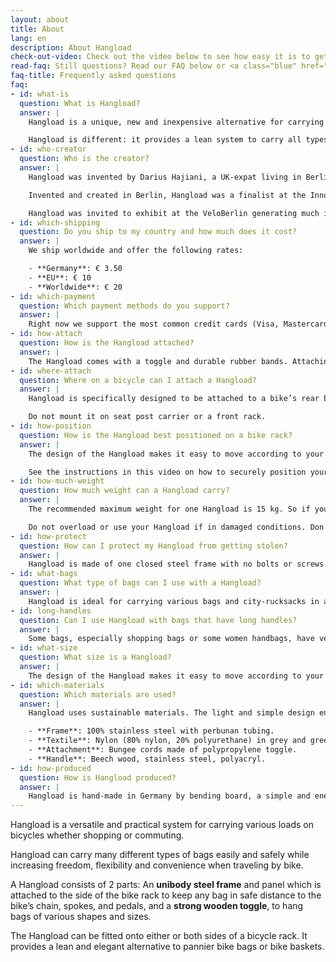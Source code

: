 ```yaml
---
layout: about
title: About
lang: en
description: About Hangload
check-out-video: Check out the video below to see how easy it is to get going.
read-faq: Still questions? Read our FAQ below or <a class="blue" href="/contact">get in touch with us</a>!
faq-title: Frequently asked questions
faq:
- id: what-is
  question: What is Hangload?
  answer: |
    Hangload is a unique, new and inexpensive alternative for carrying bags and rucksacks on the bicycle. Bicycle baskets and bags are useful, but can restrict the type of bag or load that can be transported.

    Hangload is different: it provides a lean system to carry all types of bags of various shapes and sizes. Thanks to Hangload, any bag can be a bicycle bag.
- id: who-creator
  question: Who is the creator?
  answer: |
    Hangload was invented by Darius Hajiani, a UK-expat living in Berlin.  He was looking for a better way to transport grocery bags by bicycle.  After researching, experimenting with different materials, and extensive testing, he came up with the patented Hangload system.

    Invented and created in Berlin, Hangload was a finalist at the Innovation Price Berlin (Innovationpreis Berlin Brandenburg) and garnered media interest.  

    Hangload was invited to exhibit at the VeloBerlin generating much interest and requests from the public and bicycle shops in Berlin.  With strong emphasis on using sustainable materials and practises, each Hangload is hand-made in Berlin.  
- id: which-shipping
  question: Do you ship to my country and how much does it cost?
  answer: |
    We ship worldwide and offer the following rates:

    - **Germany**: € 3.50
    - **EU**: € 10
    - **Worldwide**: € 20
- id: which-payment
  question: Which payment methods do you support?
  answer: |
    Right now we support the most common credit cards (Visa, Mastercard) and PayPal. You can also pay via bank transfer (advance payment) to our bank account.
- id: how-attach
  question: How is the Hangload attached?
  answer: |
    The Hangload comes with a toggle and durable rubber bands. Attaching it to your bike takes under a minute and requires no tools or technical skills. Detailed printed descriptions are included in the package. Check out the video above to see how a Hangload is installed in real-time.
- id: where-attach
  question: Where on a bicycle can I attach a Hangload?
  answer: |
    Hangload is specifically designed to be attached to a bike’s rear bike rack/rear carrier.

    Do not mount it on seat post carrier or a front rack.
- id: how-position
  question: How is the Hangload best positioned on a bike rack?
  answer: |
    The design of the Hangload makes it easy to move according to your needs, e.g. taller people would want to slide it a bit further back to avoid interfering with their pedalling.

    See the instructions in this video on how to securely position your Hangload.
- id: how-much-weight
  question: How much weight can a Hangload carry?
  answer: |
    The recommended maximum weight for one Hangload is 15 kg. So if you use two Hangloads, the maximum weight to carry one your bike is 30 kg.

    Do not overload or use your Hangload if in damaged conditions. Don't load more weight than your bike rack can carry. Make sure your Hangload and fastened bag are firmly and securely attached.
- id: how-protect
  question: How can I protect my Hangload from getting stolen?
  answer: |
    Hangload is made of one closed steel frame with no bolts or screws attached. This way, it can be easily secured with a regular bike lock to the bike itself.
- id: what-bags
  question: What type of bags can I use with a Hangload?
  answer: |
    Hangload is ideal for carrying various bags and city-rucksacks in all shapes and sizes. It works best for bags with a max. handle length of 17cm.
- id: long-handles
  question: Can I use Hangload with bags that have long handles?
  answer: |
    Some bags, especially shopping bags or some women handbags, have very long handles (longer than 17 cm). If you would hang this on your Hangload Banner the bag dangling by the long handles and possibly interfere with pedaling. To avoid this, wrap your bag handle around your rear rack and Hangload Banner toggle, as shown in this video.
- id: what-size
  question: What size is a Hangload?
  answer: |
    The design of the Hangload makes it easy to move according to your needs, e.g. taller people would want to slide it a bit further back to avoid interfering with their pedalling.
- id: which-materials
  question: Which materials are used?
  answer: |
    Hangload uses sustainable materials. The light and simple design ensures an efficient use of raw materials and energy consumption in the process. Tha materials used are:

    - **Frame**: 100% stainless steel with perbunan tubing.
    - **Textile**: Nylon (80% nylon, 20% polyurethane) in grey and green.
    - **Attachment**: Bungee cords made of polypropylene toggle.
    - **Handle**: Beech wood, stainless steel, polyacryl.
- id: how-produced
  question: How is Hangload produced?
  answer: |
    Hangload is hand-made in Germany by bending board, a simple and energy-saving procedure. We care about the environment and only use sustainable materials which can be recycled. 
---
```


Hangload is a versatile and practical system for carrying various loads on bicycles whether shopping or commuting.

Hangload can carry many different types of bags easily and safely while increasing freedom, flexibility and convenience when traveling by bike.

A Hangload consists of 2 parts: An **unibody steel frame** and panel
which is attached to the side of the bike rack to keep any bag in safe distance to the bike’s chain, spokes, and pedals, and a **strong wooden toggle**, to hang bags of various shapes and sizes.

The Hangload can be fitted onto either or both sides of a bicycle rack. It provides a lean and elegant alternative to pannier bike bags or bike baskets.
